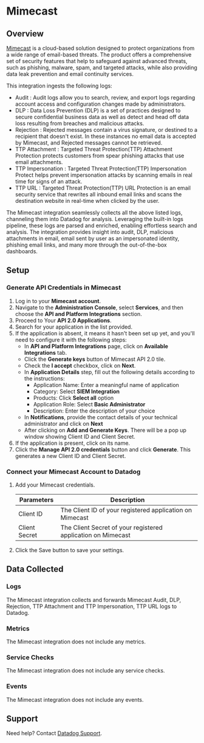 # Mimecast

## Overview

[Mimecast][1] is a cloud-based solution designed to protect organizations from a wide range of email-based threats. The product offers a comprehensive set of security features that help to safeguard against advanced threats, such as phishing, malware, spam, and targeted attacks, while also providing data leak prevention and email continuity services.

This integration ingests the following logs:

- Audit : Audit logs allow you to search, review, and export logs regarding account access and configuration changes made by administrators.
- DLP : Data Loss Prevention (DLP) is a set of practices designed to secure confidential business data as well as detect and head off data loss resulting from breaches and malicious attacks.
- Rejection : Rejected messages contain a virus signature, or destined to a recipient that doesn't exist. In these instances no email data is accepted by Mimecast, and Rejected messages cannot be retrieved.
- TTP Attachment : Targeted Threat Protection(TTP) Attachment Protection protects customers from spear phishing attacks that use email attachments.
- TTP Impersonation : Targeted Threat Protection(TTP) Impersonation Protect helps prevent impersonation attacks by scanning emails in real time for signs of an attack.
- TTP URL : Targeted Threat Protection(TTP) URL Protection is an email security service that rewrites all inbound email links and scans the destination website in real-time when clicked by the user.

The Mimecast integration seamlessly collects all the above listed logs, channeling them into Datadog for analysis. Leveraging the built-in logs pipeline, these logs are parsed and enriched, enabling effortless search and analysis. The integration provides insight into audit, DLP, malicious attachments in email, email sent by user as an impersonated identity, phishing email links, and many more through the out-of-the-box dashboards.

## Setup

### Generate API Credentials in Mimecast

1. Log in to your **Mimecast account**.
2. Navigate to the **Administration Console**, select **Services**, and then choose the **API and Platform Integrations** section.
3. Proceed to Your **API 2.0 Applications**.
4. Search for your application in the list provided.
5. If the application is absent, it means it hasn't been set up yet, and you'll need to configure it with the following steps:
   - In **API and Platform Integrations** page, click on **Available Integrations** tab.
   - Click the **Generate keys** button of Mimecast API 2.0 tile.
   - Check the **I accept** checkbox, click on **Next**.
   - In **Application Details** step, fill out the following details according to the instructions:
     - Application Name: Enter a meaningful name of application
     - Category: Select **SIEM Integration**
     - Products: Click **Select all** option
     - Application Role: Select **Basic Administrator**
     - Description: Enter the description of your choice
   - In **Notifications**, provide the contact details of your technical administrator and click on **Next**
   - After clicking on **Add and Generate Keys**. There will be a pop up window showing Client ID and Client Secret.
6. If the application is present, click on its name.
7. Click the **Manage API 2.0 credentials** button and click **Generate**. This generates a new Client ID and Client Secret.

### Connect your Mimecast Account to Datadog

1. Add your Mimecast credentials.

    | Parameters | Description                                                           |
    | ------------------- | ------------------------------------------------------------ |
    | Client ID           | The Client ID of your registered application on Mimecast     |
    | Client Secret       | The Client Secret of your registered application on Mimecast |

2. Click the Save button to save your settings.

## Data Collected

### Logs

The Mimecast integration collects and forwards Mimecast Audit, DLP, Rejection, TTP Attachment and TTP Impersonation, TTP URL logs to Datadog.

### Metrics

The Mimecast integration does not include any metrics.

### Service Checks

The Mimecast integration does not include any service checks.

### Events

The Mimecast integration does not include any events.

## Support

Need help? Contact [Datadog Support][2].

[1]: https://www.mimecast.com/
[2]: https://docs.datadoghq.com/help/
